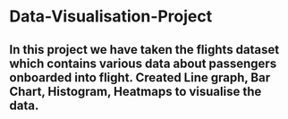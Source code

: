 # Data-Visualisation-Project
## In this project we have taken the flights dataset which contains various data about passengers onboarded into flight. Created Line graph, Bar Chart, Histogram, Heatmaps to visualise the data.
